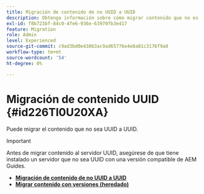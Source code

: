 ```yaml
---
title: Migración de contenido de no UUID a UUID
description: Obtenga información sobre cómo migrar contenido que no es UUID a UUID
exl-id: f8b723bf-84c0-4fe6-936e-63970fb3e417
feature: Migration
role: Admin
level: Experienced
source-git-commit: c9ad3bd0e43863ac9ad65776e4e8a81c3176f9a0
workflow-type: tm+mt
source-wordcount: '54'
ht-degree: 0%

---
```


# Migración de contenido UUID {#id226TI0U20XA}


Puede migrar el contenido que no sea UUID a UUID.

>[!IMPORTANT]
>
> Antes de migrar contenido al servidor UUID, asegúrese de que tiene instalado un servidor que no sea UUID con una versión compatible de AEM Guides.


* [**Migración de contenido de no UUID a UUID**](./migrate-non-uuid-uuid.md)
* [**Migrar contenido con versiones (heredado)**](./migrate-non-uuid-uuid-with-versions-legacy.md)

